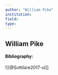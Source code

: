 ```yaml
---
author: "William Pike"
institution:
field:
type:
---
```


## William Pike
#### Bibliography:

![[@Sottilare2017-ul]]